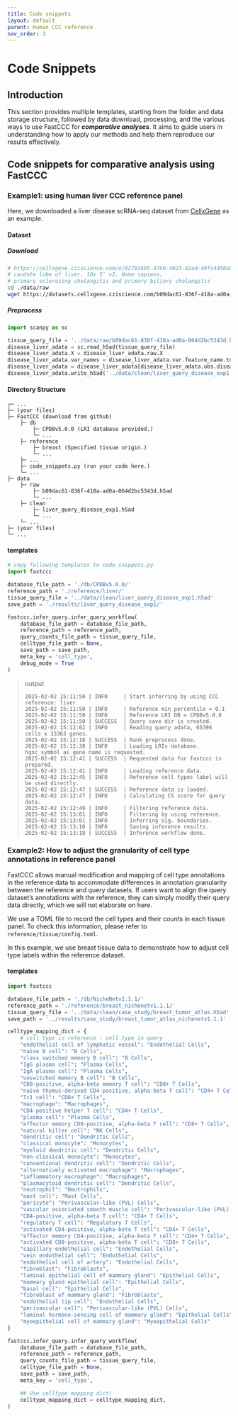 ```yaml
---
title: Code snippets
layout: default
parent: Human CCC reference
nav_order: 3
---
```

<script type="text/javascript" async
  src="https://cdnjs.cloudflare.com/ajax/libs/mathjax/3.2.2/es5/tex-mml-chtml.js">
</script>

# Code Snippets

## Introduction
This section provides multiple templates, starting from the folder and data storage structure, followed by data download, processing, and the various ways to use FastCCC for ***comparative analyses***. It aims to guide users in understanding how to apply our methods and help them reproduce our results effectively.

## Code snippets for comparative analysis using FastCCC

### Example1: using human liver CCC reference panel

Here, we downloaded a liver disease scRNA-seq dataset from [CellxGene](https://cellxgene.cziscience.com/e/02792605-4760-4023-82ad-40fc4458a5db.cxg/) as an example.

#### **Dataset**

##### Download
```bash
# https://cellxgene.cziscience.com/e/02792605-4760-4023-82ad-40fc4458a5db.cxg/
# caudate lobe of liver, 10x 5' v2, Homo sapiens, 
# primary sclerosing cholangitis and primary biliary cholangitis
cd ./data/raw
wget https://datasets.cellxgene.cziscience.com/b09dac61-836f-418a-ad0a-064d2bc5343d.h5ad
```
##### Preprocess
```python
import scanpy as sc

tissue_query_file = '../data/raw/b09dac61-836f-418a-ad0a-064d2bc5343d.h5ad'
disease_liver_adata = sc.read_h5ad(tissue_query_file)
disease_liver_adata.X = disease_liver_adata.raw.X
disease_liver_adata.var_names = disease_liver_adata.var.feature_name.tolist() # Use hgnc_symbol.
disease_liver_adata = disease_liver_adata[disease_liver_adata.obs.disease!='normal']
disease_liver_adata.write_h5ad('../data/clean/liver_query_disease_exp1.h5ad')
```



#### **Directory Structure**
```
┌─ ...
├─ (your files)
├─ FastCCC (download from github)
    ├─ db
        ├─ CPDBv5.0.0 (LRI database provided.)
        └─ ...
    ├─ reference
        ├─ breast (Specified tissue origin.)
        └─ ...
    ├─ ...
    ├─ code_snippets.py (run your code here.)
    └─ ...
├─ data
    ├─ raw
        ├─ b09dac61-836f-418a-ad0a-064d2bc5343d.h5ad
        └─ ...
    ├─ clean
        ├─ liver_query_disease_exp1.h5ad
        └─ ...
    └─ ...
├─ (your files)
└─ ...
```

#### **templates**
```python
# copy following templates to code_snippets.py
import fastccc

database_file_path = './db/CPDBv5.0.0/'
reference_path = './reference/liver/'
tissue_query_file = '../data/clean/liver_query_disease_exp1.h5ad'
save_path = './results/liver_query_disease_exp1/'

fastccc.infer_query.infer_query_workflow(
    database_file_path = database_file_path,
    reference_path = reference_path,
    query_counts_file_path = tissue_query_file,
    celltype_file_path = None,
    save_path = save_path,
    meta_key = 'cell_type',
    debug_mode = True
)
```

<blockquote class="new-title"> <p>output</p>
<div class="highlight"><pre class="highlight"><code><span class="sr">2025-02-02 15:11:50</span> | INFO     | Start inferring by using CCC reference: liver
<span class="sr">2025-02-02 15:11:50</span> | INFO     | Reference min_percentile = 0.1
<span class="sr">2025-02-02 15:11:50</span> | INFO     | Reference LRI DB = CPDBv5.0.0
<span class="sr">2025-02-02 15:11:50</span> | <span class="sb">SUCCESS </span> | <span class="sb">Query save dir is created.</span>
<span class="sr">2025-02-02 15:12:02</span> | INFO     | Reading query adata, 65396 cells x 33363 genes.                                           
<span class="sr">2025-02-02 15:12:18</span> | <span class="sb">SUCCESS </span> | <span class="sb">Rank preprocess done.</span>
<span class="sr">2025-02-02 15:12:38</span> | INFO     | Loading LRIs database. hgnc_symbol as gene name is requested.
<span class="sr">2025-02-02 15:12:41</span> | <span class="sb">SUCCESS </span> | <span class="sb">Requested data for fastccc is prepared.</span>
<span class="sr">2025-02-02 15:12:41</span> | INFO     | Loading reference data.
<span class="sr">2025-02-02 15:12:45</span> | INFO     | Reference cell types label will be used directly.
<span class="sr">2025-02-02 15:12:47</span> | <span class="sb">SUCCESS </span> | <span class="sb">Reference data is loaded.</span>
<span class="sr">2025-02-02 15:12:47</span> | INFO     | Calculating CS score for query data.
<span class="sr">2025-02-02 15:12:49</span> | INFO     | Filtering reference data.
<span class="sr">2025-02-02 15:13:01</span> | INFO     | Filtering by using reference.
<span class="sr">2025-02-02 15:13:01</span> | INFO     | Inferring sig. boundaries.
<span class="sr">2025-02-02 15:13:16</span> | INFO     | Saving inference results.
<span class="sr">2025-02-02 15:13:18</span> | <span class="sb">SUCCESS </span> | <span class="sb">Inference workflow done.</span>
</code></pre></div>
</blockquote>

### Example2: How to adjust the granularity of cell type annotations in reference panel

FastCCC allows manual modification and mapping of cell type annotations in the reference data to accommodate differences in annotation granularity between the reference and query datasets. If users want to align the query dataset’s annotations with the reference, they can simply modify their query data directly, which we will not elaborate on here.

We use a TOML file to record the cell types and their counts in each tissue panel. To check this information, please refer to `reference/tissue/config.toml`.

In this example, we use breast tissue data to demonstrate how to adjust cell type labels within the reference dataset.

#### **templates**
```python
import fastccc

database_file_path = './db/NicheNetv1.1.1/'
reference_path = './reference/breast_nichenetv1.1.1/'
tissue_query_file = '../data/clean/case_study/breast_tumor_atlas.h5ad'
save_path = '../results/case_study/breast_tumor_atlas_nichenetv1.1.1'

celltype_mapping_dict = {
    # cell type in reference : cell type in query
    "endothelial cell of lymphatic vessel": "Endothelial Cells",  
    "naive B cell": "B Cells",  
    "class switched memory B cell": "B Cells",  
    "IgG plasma cell": "Plasma Cells",  
    "IgA plasma cell": "Plasma Cells",  
    "unswitched memory B cell": "B Cells",  
    "CD8-positive, alpha-beta memory T cell": "CD8+ T Cells",  
    "naive thymus-derived CD4-positive, alpha-beta T cell": "CD4+ T Cells",  
    "Tc1 cell": "CD8+ T Cells",  
    "macrophage": "Macrophages",  
    "CD4-positive helper T cell": "CD4+ T Cells",  
    "plasma cell": "Plasma Cells",  
    "effector memory CD8-positive, alpha-beta T cell": "CD8+ T Cells",  
    "natural killer cell": "NK Cells",  
    "dendritic cell": "Dendritic Cells",  
    "classical monocyte": "Monocytes",  
    "myeloid dendritic cell": "Dendritic Cells",  
    "non-classical monocyte": "Monocytes",  
    "conventional dendritic cell": "Dendritic Cells",  
    "alternatively activated macrophage": "Macrophages",  
    "inflammatory macrophage": "Macrophages",  
    "plasmacytoid dendritic cell": "Dendritic Cells",  
    "neutrophil": "Neutrophils",  
    "mast cell": "Mast Cells",  
    "pericyte": "Perivascular-like (PVL) Cells",  
    "vascular associated smooth muscle cell": "Perivascular-like (PVL) Cells",  
    "CD4-positive, alpha-beta T cell": "CD4+ T Cells",  
    "regulatory T cell": "Regulatory T Cells",  
    "activated CD4-positive, alpha-beta T cell": "CD4+ T Cells",  
    "effector memory CD4-positive, alpha-beta T cell": "CD4+ T Cells",  
    "activated CD8-positive, alpha-beta T cell": "CD8+ T Cells",  
    "capillary endothelial cell": "Endothelial Cells",  
    "vein endothelial cell": "Endothelial Cells",  
    "endothelial cell of artery": "Endothelial Cells",  
    "fibroblast": "Fibroblasts",  
    "luminal epithelial cell of mammary gland": "Epithelial Cells",  
    "mammary gland epithelial cell": "Epithelial Cells",  
    "basal cell": "Epithelial Cells",  
    "fibroblast of mammary gland": "Fibroblasts",  
    "endothelial tip cell": "Endothelial Cells",  
    "perivascular cell": "Perivascular-like (PVL) Cells",  
    "luminal hormone-sensing cell of mammary gland": "Epithelial Cells",  
    "myoepithelial cell of mammary gland": "Myoepithelial Cells"
}

fastccc.infer_query.infer_query_workflow(
    database_file_path = database_file_path,
    reference_path = reference_path,
    query_counts_file_path = tissue_query_file,
    celltype_file_path = None,
    save_path = save_path,
    meta_key = 'cell_type',

    ## Use celltype mapping dict!
    celltype_mapping_dict = celltype_mapping_dict,
)
```